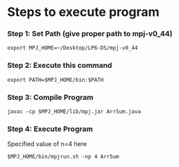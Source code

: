 # Steps to execute program

### Step 1: Set Path (give proper path to mpj-v0_44)

    export MPJ_HOME=~/Desktop/LP6-DS/mpj-v0_44

### Step 2: Execute this command

    export PATH=$MPJ_HOME/bin:$PATH

### Step 3: Compile Program
    
    javac -cp $MPJ_HOME/lib/mpj.jar ArrSum.java

### Step 4: Execute Program

Specified value of n=4 here

    $MPJ_HOME/bin/mpjrun.sh -np 4 ArrSum